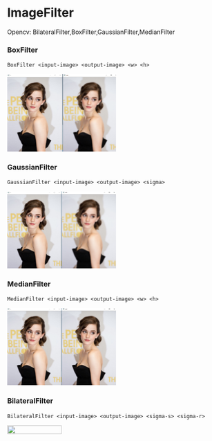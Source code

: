 # ImageFilter
Opencv: BilateralFilter,BoxFilter,GaussianFilter,MedianFilter


### BoxFilter
```
BoxFilter <input-image> <output-image> <w> <h>
```
<img src="https://github.com/BestOreo/Pic-for-README.md/blob/master/ImageFilter/Contrast_BoxFilter.png" width="50%" height="50%" />


### GaussianFilter
```
GaussianFilter <input-image> <output-image> <sigma>
```
<img src="https://github.com/BestOreo/Pic-for-README.md/blob/master/ImageFilter/Contrast_GaussianFilter.png" width="50%" height="50%" />

### MedianFilter
```
MedianFilter <input-image> <output-image> <w> <h>
```
<img src="https://github.com/BestOreo/Pic-for-README.md/blob/master/ImageFilter/Contrast_MedianFilter.png" width="50%" height="50%" />

### BilateralFilter
```
BilateralFilter <input-image> <output-image> <sigma-s> <sigma-r>
```
<img src="https://github.com/BestOreo/Pic-for-README.md/blob/master/ImageFilter/Contrast_BilateralFilter.png" width="50%" height="50%" />
